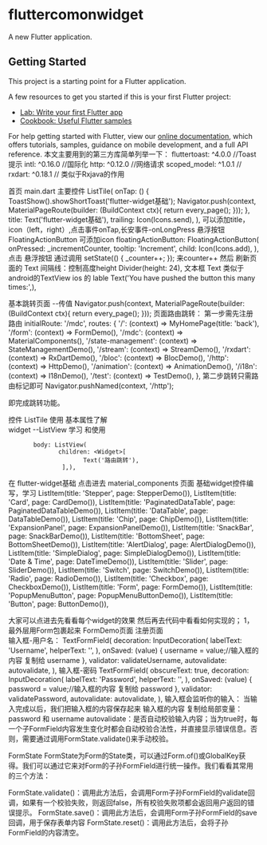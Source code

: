# fluttercomonwidget

A new Flutter application.

## Getting Started

This project is a starting point for a Flutter application.

A few resources to get you started if this is your first Flutter project:

- [Lab: Write your first Flutter app](https://flutter.dev/docs/get-started/codelab)
- [Cookbook: Useful Flutter samples](https://flutter.dev/docs/cookbook)

For help getting started with Flutter, view our
[online documentation](https://flutter.dev/docs), which offers tutorials,
samples, guidance on mobile development, and a full API reference.
本文主要用到的第三方库简单列举一下：
         fluttertoast: ^4.0.0   //Toast 提示
          intl: ^0.16.0         //国际化
          http: ^0.12.0         //网络请求
          scoped_model: ^1.0.1  //
          rxdart: ^0.18.1       // 类似于Rxjava的作用


首页 main.dart
 主要控件 
         ListTile(
                       onTap: () {
                         ToastShow().showShortToast('flutter-widget基础');
                         Navigator.push(context, MaterialPageRoute(builder: (BuildContext ctx){
                           return every_page();
                         }));
                       },
                       title: Text('flutter-widget基础'),
                       trailing: Icon(Icons.send),
                     ),
                     可以添加title，icon（left，right）,点击事件onTap,长安事件-onLongPress
 悬浮按钮  FloatingActionButton  可添加icon
  floatingActionButton: FloatingActionButton(
         onPressed: _incrementCounter,
         tooltip: 'Increment',
         child: Icon(Icons.add),
       ), 
点击 悬浮按钮 通过调用
  setState(() {
      _counter++;
    });   来counter++  然后 刷新页面的 Text
间隔线：控制高度height
   Divider(height: 24),
文本框 Text  类似于android的TextView   ios 的 lable
    Text('You have pushed the button this many times:',),
    
基本跳转页面 --传值
    Navigator.push(context, MaterialPageRoute(builder: (BuildContext ctx){
      return every_page();
    }));
 页面路由跳转：
  第一步需先注册路由
             initialRoute: '/mdc',
                    routes: {
                      '/': (context) => MyHomePage(title: 'back'),
                      '/form': (context) => FormDemo(),
                      '/mdc': (context) => MaterialComponents(),
                      '/state-management': (context) => StateManagementDemo(),
                      '/stream': (context) => StreamDemo(),
                      '/rxdart': (context) => RxDartDemo(),
                      '/bloc': (context) => BlocDemo(),
                      '/http': (context) => HttpDemo(),
                      '/animation': (context) => AnimationDemo(),
                      '/i18n': (context) => I18nDemo(),
                      '/test': (context) => TestDemo(),
                    },
  第二步跳转只需路由标记即可
             Navigator.pushNamed(context, '/http');
             
 即完成跳转功能。
 
  控件 ListTile  使用 基本属性了解   
  widget --ListView  学习 和使用
 
           body: ListView(
                  children: <Widget>[
                         Text('路由跳转'),
                   ],),           
         
 在 flutter-widget基础  点击进去  material_components 页面 
 基础widget控件编写，学习
            ListItem(title: 'Stepper', page: StepperDemo()),
                      ListItem(title: 'Card', page: CardDemo()),
                      ListItem(title: 'PaginatedDataTable', page: PaginatedDataTableDemo()),
                      ListItem(title: 'DataTable', page: DataTableDemo()),
                      ListItem(title: 'Chip', page: ChipDemo()),
                      ListItem(title: 'ExpansionPanel', page: ExpansionPanelDemo()),
                      ListItem(title: 'SnackBar', page: SnackBarDemo()),
                      ListItem(title: 'BottomSheet', page: BottomSheetDemo()),
                      ListItem(title: 'AlertDialog', page: AlertDialogDemo()),
                      ListItem(title: 'SimpleDialog', page: SimpleDialogDemo()),
                      ListItem(title: 'Date & Time', page: DateTimeDemo()),
                      ListItem(title: 'Slider', page: SliderDemo()),
                      ListItem(title: 'Switch', page: SwitchDemo()),
                      ListItem(title: 'Radio', page: RadioDemo()),
                      ListItem(title: 'Checkbox', page: CheckboxDemo()),
                      ListItem(title: 'Form', page: FormDemo()),
                      ListItem(title: 'PopupMenuButton', page: PopupMenuButtonDemo()),
                      ListItem(title: 'Button', page: ButtonDemo()),
                      
  大家可以点进去先看看每个widget的效果
  然后再去代码中看看如何实现的；
     1， 最外层用Form包裹起来
     FormDemo页面  注册页面  
            输入框-用户名：
             TextFormField(
                        decoration: InputDecoration(
                          labelText: 'Username',
                          helperText: '',
                        ),
                        onSaved: (value) {
                          username = value;//输入框的内容 复制给 username
                        },
                        validator: validateUsername,
                        autovalidate: autovalidate,
                      ),
          输入框-密码
           TextFormField(
                      obscureText: true,
                      decoration: InputDecoration(
                        labelText: 'Password',
                        helperText: '',
                      ),
                      onSaved: (value) {
                        password = value;//输入框的内容 复制给 password
                      },
                      validator: validatePassword,
                      autovalidate: autovalidate,
                    ),
    输入框会监听你的输入：
    当输入完成以后，我们把输入框的内容保存起来  输入框的内容 复制给局部变量： password 和 username
    autovalidate：是否自动校验输入内容；当为true时，每一个子FormField内容发生变化时都会自动校验合法性，并直接显示错误信息。否则，需要通过调用FormState.validate()来手动校验。
    
FormState
FormState为Form的State类，可以通过Form.of()或GlobalKey获得。我们可以通过它来对Form的子孙FormField进行统一操作。我们看看其常用的三个方法：


FormState.validate()：调用此方法后，会调用Form子孙FormField的validate回调，如果有一个校验失败，则返回false，所有校验失败项都会返回用户返回的错误提示。
FormState.save()：调用此方法后，会调用Form子孙FormField的save回调，用于保存表单内容
FormState.reset()：调用此方法后，会将子孙FormField的内容清空。

